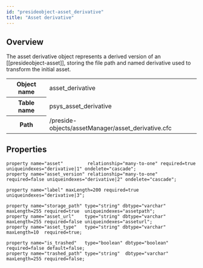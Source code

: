 ```yaml
---
id: "presideobject-asset_derivative"
title: "Asset derivative"
---
```


## Overview


The asset derivative object represents a derived version of an [[presideobject-asset]], storing the file path and named derivative used to transform the initial asset.

<div class="table-responsive"><table class="table table-condensed"><tr><th>Object name</th><td>  asset_derivative</td></tr><tr><th>Table name</th><td>  psys_asset_derivative</td></tr><tr><th>Path</th><td>  /preside-objects/assetManager/asset_derivative.cfc</td></tr></table></div>

## Properties


```luceescript
property name="asset"         relationship="many-to-one" required=true  uniqueindexes="derivative|1" ondelete="cascade";
property name="asset_version" relationship="many-to-one" required=false uniqueindexes="derivative|2" ondelete="cascade";

property name="label" maxLength=200 required=true uniqueindexes="derivative|3";

property name="storage_path" type="string" dbtype="varchar" maxLength=255 required=true  uniqueindexes="assetpath";
property name="asset_url"    type="string" dbtype="varchar" maxLength=255 required=false uniqueindexes="asseturl";
property name="asset_type"   type="string" dbtype="varchar" maxLength=10  required=true;

property name="is_trashed"   type="boolean" dbtype="boolean"               required=false default=false;
property name="trashed_path" type="string"  dbtype="varchar" maxLength=255 required=false;
```